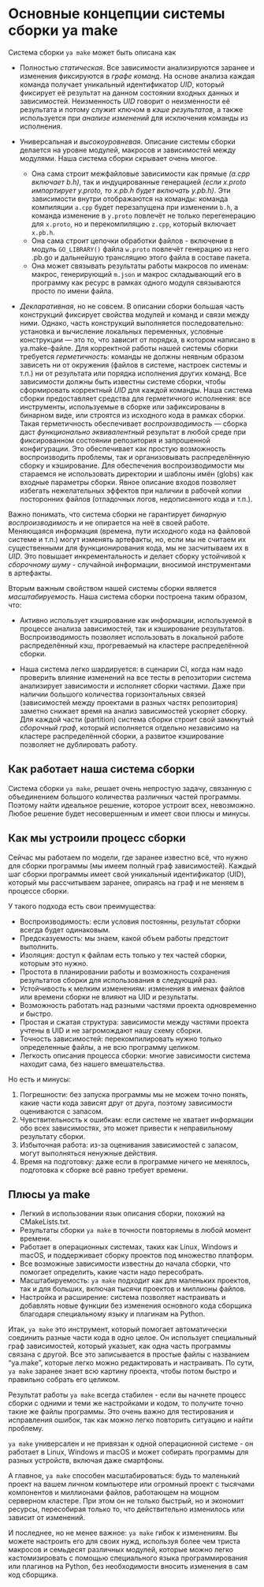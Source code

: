 # Основные концепции системы сборки ya make

Система сборки `ya make` может быть описана как

- Полностью *статическая*. Все зависимости анализируются заранее и изменения фиксируются в *графе команд*. На основе анализа каждая команда получает уникальный идентификатор *UID*, который фиксирует её результат на данном состоянии входных данных и зависимостей. Неизменность *UID* говорит о неизменности её результата и потому служит ключом в *кэше результатов*, а также используется при *анализе изменений* для исключения команды из исполнения.

- Универсальная и *высокоуровневая*. Описание системы сборки делается на уровне модулей, макросов и зависимостей между модулями. Наша система сборки скрывает очень многое.
  * Она сама строит межфайловые зависимости как прямые *(a.cpp включает b.h)*, так и индуцированные генерацией *(если x.proto импортирует y.proto, то x.pb.h будет включать y.pb.h)*. Эти зависимости внутри отображаются на команды: команда компиляции `a.cpp` будет перезапущена при изменении `b.h`, а команда изменение в `y.proto` повлечёт не только перегенерацию для `x.proto`, но и перекомпиляцию `z.cpp`, который включает `x.pb.h`.
  * Она сама строит цепочки обработки файлов - включение в модуль `GO_LIBRARY()` файла `w.proto` повлечёт генерацию из него .pb.go и дальнейшую трансляцию этого файла в составе пакета.
  * Она может связывать результаты работы макросов по именам: макрос, генерирующий `m.json` и макрос складывающий его в программу как ресурс в рамках одного модуля связываются просто по имени файла.

- *Декларативная*, но не совсем. В описании сборки большая часть конструкций фиксирует свойства модулей и команд и связи между ними. Однако, часть конструкций выполняется последовательно: установка и вычисление локальных переменных, условные конструкции — это то, что зависит от порядка, в котором написано в ya.make-файле.
Для корректной работы нашей системы сборки требуется *герметичность*: команды не должны неявным образом зависеть ни от окружения (файлов в системе, настроек системы и т.п.) ни от результата или порядка исполнения других команд.
Все зависимости должны быть известны системе сборки, чтобы сформировать корректный *UID* для каждой команды. Наша система сборки предоставляет средства для герметичного исполнения: все инструменты, используемые в сборке или
зафиксированы в бинарном виде, или строятся из исходного кода в рамках сборки.
Такая герметичность обеспечивает *воспроизводимость* —  сборка даст *функционально эквивалентный* результат в любой среде при фиксированном состоянии репозитория и запрошенной конфигурации.
Это обеспечивает как простую возможность воспроизводить проблемы, так и организовывать распределённую сборку и кэширование. Для обеспечения воспроизводимости мы стараемся не использовать
директории и шаблоны имён (globs) как входные параметры сборки. Явное описание входов позволяет избегать нежелательных эффектов при наличии в рабочей копии посторонних файлов (отладочных логов, недописанного кода и т.п.).

Важно понимать, что система сборки не гарантирует *бинарную воспроизводимость* и не опирается на неё в своей работе. Меняющаяся информация (времена, пути исходного кода на файловой системе и т.п.) могут изменять артефакты, но, если мы не считаем их существенными для функционирования кода, мы не засчитываем их в *UID*.
Это повышает инкрементальность и делает сборку устойчивой к *сборочному шуму* - случайной информации, вносимой инструментами в артефакты.

Вторым важным свойством нашей системы сборки является *масштабируемость*. Наша система сборки построена таким образом, что:

- Активно использует кэширование как информации, используемой в процессе анализа зависимостей, так и кэширование результатов. Воспроизводимость позволяет использовать в локальной работе распределённый кэш, прогреваемый на кластере распределённой сборки.

- Наша система легко шардируется: в сценарии CI, когда нам надо проверить влияние изменений на все тесты в репозитории система анализирует зависимости и исполняет сборки частями. Даже при наличии большого количества горизонтальных связей (зависимостей между проектами в разных частях репозитория) заметно снижает время на анализ зависимостей  ускоряет сборку. Для каждой части (partition) система сборки строит свой замкнутый *сборочный граф*, который исполняется отдельно независимо на кластере распределённой сборки, а развитое кэширование позволяет не дублировать работу.

## Как работает наша система сборки 

Система сборки `ya make`, решает очень непростую задачу, связанную с объединением большого количества различных частей программы. Поэтому найти идеальное решение, которое устроит всех, невозможно. Любое решение будет несовершенным и имеет свои плюсы и минусы.

## Как мы устроили процесс сборки

Сейчас мы работаем по модели, где заранее известно всё, что нужно для сборки программы (мы имеем полный граф зависимостей). Каждый шаг сборки программы имеет свой уникальный идентификатор (UID), который мы рассчитываем заранее, опираясь на граф и не меняем в процессе сборки.

У такого подхода есть свои преимущества:

- Воспроизводимость: если условия постоянны, результат сборки всегда будет одинаковым.
- Предсказуемость: мы знаем, какой объем работы предстоит выполнить.
- Изоляция: доступ к файлам есть только у тех частей сборки, которым это нужно.
- Простота в планировании работы и возможность сохранения результатов сборки для использования в следующий раз.
- Устойчивость к мелким изменениям: изменения в именах файлов или времени сборки не влияют на UID и результаты.
- Возможность работать над разными частями проекта одновременно и быстро.
- Простая и сжатая структура: зависимости между частями проекта учтены в UID и не загромождают нашу схему сборки.
- Точность зависимостей: перекомпилировать нужно только определенные файлы, а не всю программу целиком.
- Легкость описания процесса сборки: многие зависимости система находит сама, без нашего вмешательства.

Но есть и минусы:

1. Погрешности: без запуска программы мы не можем точно понять, какие части кода зависят друг от друга, поэтому зависимости оцениваются с запасом.
2. Чувствительность к ошибкам: если системе не хватает информации обо всех зависимостях, это может привести к неправильному результату сборки.
3. Избыточная работа: из-за оценивания зависимостей с запасом, могут выполняться ненужные действия.
4. Время на подготовку: даже если в программе ничего не менялось, подготовка к сборке всё равно требует времени.

## Плюсы ya make

- Легкий в использовании язык описания сборки, похожий на CMakeLists.txt.
- Результаты сборки `ya make` в точности повторяемы в любой момент времени.
- Работает в операционных системах, таких как Linux, Windows и macOS, и поддерживает сборку проектов под множество платформ.
- Все возможные зависимости известны до начала сборки, что помогает определить, какие части надо пересобрать.
- Масштабируемость: `ya make` подходит как для маленьких проектов, так и для больших, включая тысячи проектов и миллионы файлов.
- Настройка и расширение: система позволяет настраивать и добавлять новые функции без изменения основного кода сборщика благодаря специальному языку и плагинам на Python. 

Итак, `ya make` это инструмент, который помогает автоматически соединить разные части кода в одно целое. Он использует специальный граф зависимостей, который указыет, как одна часть программы связана с другой. Все это записывается в простые файлы с названием “ya.make”, которые легко можно редактировать и настраивать. По сути, `ya make` заранее знает всю картину проекта, чтобы потом быстро и правильно собрать его целиком.

Результат работы `ya make` всегда стабилен - если вы начнете процесс сборки с одними и теми же настройками и кодом, то получите точно такие же файлы программы. Это очень важно для тестирования и исправления ошибок, так как можно легко повторить ситуацию и найти проблему.

`ya make` универсален и не привязан к одной операционной системе - он работает в Linux, Windows и macOS и может собирать программы для разных устройств, включая даже смартфоны.

А главное, `ya make` способен масштабироваться: будь то маленький проект на вашем личном компьютере или огромный проект с тысячами компонентов и миллионами файлов, работающем на мощном серверном кластере. При этом он не только быстрый, но и экономит ресурсы, пересобирая только то, что действительно изменилось или зависит от изменений.

И последнее, но не менее важное: `ya make` гибок к изменениям. Вы можете настроить его для своих нужд, используя более чем триста макросов и семьдесят различных модулей, которые можно легко кастомизировать с помощью специального языка программирования или плагинов на Python, без необходимости вносить изменения в сам код сборщика. 
